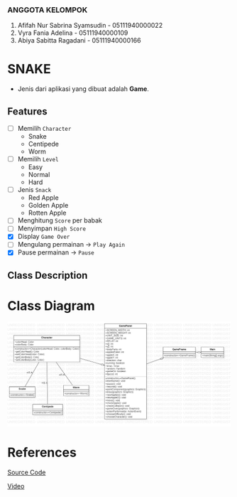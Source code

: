 ### ANGGOTA KELOMPOK
1. Afifah Nur Sabrina Syamsudin - 05111940000022
2. Vyra Fania Adelina - 05111940000109
3. Abiya Sabitta Ragadani - 05111940000166

# SNAKE
- Jenis dari aplikasi yang dibuat adalah **Game**.

## Features
- [ ] Memilih `Character`
  - Snake
  - Centipede
  - Worm
- [ ] Memilih `Level`
  - Easy
  - Normal
  - Hard
- [ ] Jenis `Snack`
  - Red Apple
  - Golden Apple
  - Rotten Apple
- [ ] Menghitung `Score` per babak
- [ ] Menyimpan `High Score`
- [x] Display `Game Over`
- [ ] Mengulang permainan -> `Play Again`
- [x] Pause permainan -> `Pause` 

## Class Description

# Class Diagram
![ClassDiagram](https://github.com/abiyasabitta/PBO/blob/main/Final%20Project/Screenshot/ClassDiagram_Snake_FP.PNG)

# References
[Source Code](http://zetcode.com/javagames/snake/)

[Video](https://www.youtube.com/watch?v=bI6e6qjJ8JQ)

